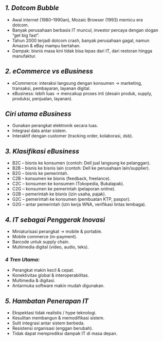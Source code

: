 ## *1. Dotcom Bubble*

- Awal internet (1980–1990an), Mozaic Browser (1993) memicu era dotcom.
- Banyak perusahaan berbasis IT muncul, investor percaya dengan slogan “get big fast”.
- Tahun 2000 terjadi dotcom crash, banyak perusahaan gagal, namun Amazon & eBay mampu bertahan.
- Dampak: bisnis masa kini tidak bisa lepas dari IT, dari restoran hingga manufaktur.


## *2. eCommerce vs eBusiness*

- eCommerce: interaksi langsung dengan konsumen → marketing, transaksi, pembayaran, layanan digital.
- eBusiness: lebih luas → mencakup proses inti (desain produk, supply, produksi, penjualan, layanan).


## *Ciri utama eBusiness*

- Gunakan perangkat elektronik secara luas.
- Integrasi data antar sistem.
- Interaktif dengan customer (tracking order, kolaborasi, dsb).


## *3. Klasifikasi eBusiness*

- B2C – bisnis ke konsumen (contoh: Dell jual langsung ke pelanggan).
- B2B – bisnis ke bisnis lain (contoh: Dell ke perusahaan lain/supplier).
- B2G – bisnis ke pemerintah.
- C2B – konsumen ke bisnis (feedback, freelance).
- C2C – konsumen ke konsumen (Tokopedia, Bukalapak).
- C2G – konsumen ke pemerintah (pelaporan online).
- G2B – pemerintah ke bisnis (izin usaha, pajak).
- G2C – pemerintah ke konsumen (pembuatan KTP, paspor).
- G2G – antar pemerintah (izin kerja WNA, verifikasi lintas lembaga).


## *4. IT sebagai Penggerak Inovasi*

- Miniaturisasi perangkat → mobile & portable.
- Mobile commerce (m-payment).
- Barcode untuk supply chain.
- Multimedia digital (video, audio, teks).

### *4 Tren Utama:*

- Perangkat makin kecil & cepat.
- Konektivitas global & interoperabilitas.
- Multimedia & digitasi.
- Antarmuka software makin mudah digunakan.

## *5. Hambatan Penerapan IT*

- Ekspektasi tidak realistis / hype teknologi.
- Kesulitan membangun & memodifikasi sistem.
- Sulit integrasi antar sistem berbeda.
- Resistensi organisasi (enggan berubah).
- Tidak dapat memprediksi dampak IT di masa depan.